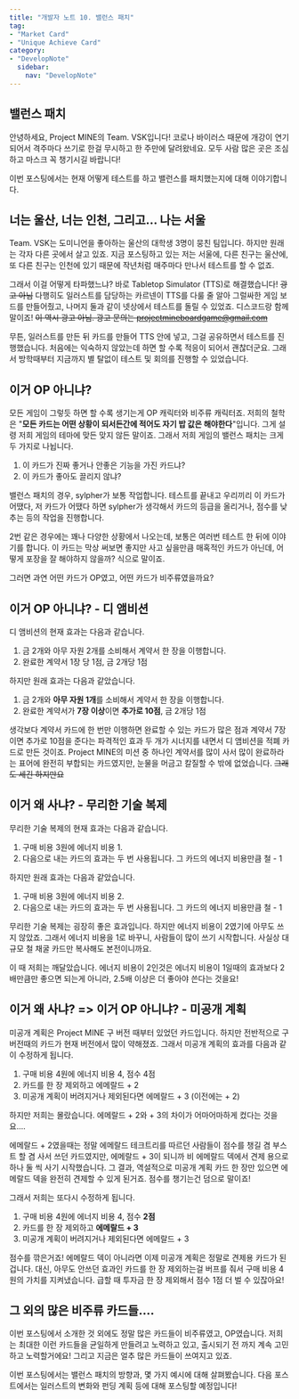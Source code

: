 ```yaml
---
title: "개발자 노트 10. 밸런스 패치"
tag:
- "Market Card"
- "Unique Achieve Card"
category:
- "DevelopNote"
  sidebar:
    nav: "DevelopNote"
---
```

## 밸런스 패치

안녕하세요, Project MINE의 Team. VSK입니다! 코로나 바이러스 때문에 개강이 연기되어서 격주마다 쓰기로 한걸 무시하고 한 주만에 달려왔네요. 모두 사람 많은 곳은 조심하고 마스크 꼭 챙기시길 바랍니다!

이번 포스팅에서는 현재 어떻게 테스트를 하고 밸런스를 패치했는지에 대해 이야기합니다.

## 너는 울산, 너는 인천, 그리고... 나는 서울

Team. VSK는 도미니언을 좋아하는 울산의 대학생 3명이 뭉친 팀입니다. 하지만 원래는 각자 다른 곳에서 살고 있죠. 지금 포스팅하고 있는 저는 서울에, 다른 친구는 울산에, 또 다른 친구는 인천에 있기 때문에 작년처럼 매주마다 만나서 테스트를 할 수 없죠.

그래서 이걸 어떻게 타파했느냐? 바로 Tabletop Simulator (TTS)로 해결했습니다! ~~광고 아님~~ 다행히도 일러스트를 담당하는 카르넨이 TTS를 다룰 줄 알아 그럴싸한 게임 보드를 만들어줬고, 나머지 둘과 같이 넷상에서 테스트를 돌릴 수 있었죠. 디스코드랑 함께 말이죠! ~~이 역시 광고 아님. 광고 문의는 projectmineboardgame@gmail.com~~

무튼, 일러스트를 만든 뒤 카드를 만들어 TTS 안에 넣고, 그걸 공유하면서 테스트를 진행했습니다. 처음에는 익숙하지 않았는데 하면 할 수록 적응이 되어서 괜찮더군요. 그래서 방학때부터 지금까지 별 탈없이 테스트 및 회의를 진행할 수 있었습니다.

## 이거 OP 아니냐?

모든 게임이 그렇듯 하면 할 수록 생기는게 OP 캐릭터와 비주류 캐릭터죠. 저희의 철학은 "**모든 카드는 어떤 상황이 되서든간에 적어도 자기 밥 값은 해야한다**"입니다. 그게 설령 저희 게임의 테마에 맞든 맞지 않든 말이죠. 그래서 저희 게임의 밸런스 패치는 크게 두 가지로 나뉩니다.

1. 이 카드가 진짜 좋거나 안좋은 기능을 가진 카드냐?
2. 이 카드가 좋아도 끌리지 않냐?

밸런스 패치의 경우, sylpher가 보통 작업합니다. 테스트를 끝내고 우리끼리 이 카드가 어땠다, 저 카드가 어땠다 하면 sylpher가 생각해서 카드의 등급을 올리거나, 점수를 낮추는 등의 작업을 진행합니다.

2번 같은 경우에는 꽤나 다양한 상황에서 나오는데, 보통은 여러번 테스트 한 뒤에 이야기를 합니다. 이 카드는 막상 써보면 좋지만 사고 싶을만큼 매혹적인 카드가 아닌데, 어떻게 포장을 잘 해야하지 않을까? 식으로 말이죠.

그러면 과연 어떤 카드가 OP였고, 어떤 카드가 비주류였을까요?

## 이거 OP 아니냐? - 디 앰비션

디 앰비션의 현재 효과는 다음과 같습니다.

1. 금 2개와 아무 자원 2개를 소비해서 계약서 한 장을 이행합니다.
2. 완료한 계약서 1장 당 1점, 금 2개당 1점

하지만 원래 효과는 다음과 같았습니다.

1. 금 2개와 **아무 자원 1개**를 소비해서 계약서 한 장을 이행합니다.
2. 완료한 계약서가 **7장 이상**이면 **추가로 10점**, 금 2개당 1점

생각보다 계약서 카드에 한 번만 이행하면 완료할 수 있는 카드가 많은 점과 계약서 7장이면 추가로 10점을 준다는 파격적인 효과 두 개가 시너지를 내면서 디 앰비션을 적폐 카드로 만든 것이죠. Project MINE의 미션 중 하나인 계약서를 많이 사서 많이 완료하라는 표어에 완전히 부합되는 카드였지만, 눈물을 머금고 칼질할 수 밖에 없었습니다. ~~그래도 세긴 하지만요~~

## 이거 왜 사냐? - 무리한 기술 복제

무리한 기술 복제의 현재 효과는 다음과 같습니다.

1. 구매 비용 3원에 에너지 비용 1.
2. 다음으로 내는 카드의 효과는 두 번 사용됩니다. 그 카드의 에너지 비용만큼 철 - 1

하지만 원래 효과는 다음과 같았습니다.

1. 구매 비용 3원에 에너지 비용 2.
2. 다음으로 내는 카드의 효과는 두 번 사용됩니다. 그 카드의 에너지 비용만큼 철 - 1

무리한 기술 복제는 굉장히 좋은 효과입니다. 하지만 에너지 비용이 2였기에 아무도 쓰지 않았죠. 그래서 에너지 비용을 1로 바꾸니, 사람들이 많이 쓰기 시작합니다. 사실상 대규모 철 채굴 카드만 복사해도 본전이니까요.

이 때 저희는 깨달았습니다. 에너지 비용이 2인것은 에너지 비용이 1일때의 효과보다 2배만큼만 좋으면 되는게 아니라, 2.5배 이상은 더 좋아야 쓴다는 것을요!

## 이거 왜 사냐? => 이거 OP 아니냐? - 미공개 계획

미공개 계획은 Project MINE 구 버전 때부터 있었던 카드입니다. 하지만 전반적으로 구 버전때의 카드가 현재 버전에서 많이 약해졌죠. 그래서 미공개 계획의 효과를 다음과 같이 수정하게 됩니다.

1. 구매 비용 4원에 에너지 비용 4, 점수 4점
2. 카드를 한 장 제외하고 에메랄드 + 2
3. 미공개 계획이 버려지거나 제외된다면 에메랄드 + 3 (이전에는 + 2)

하지만 저희는 몰랐습니다. 에메랄드 + 2와 + 3의 차이가 어마어마하게 컸다는 것을요....

에메랄드 + 2였을때는 정말 에메랄드 테크트리를 따르던 사람들이 점수를 챙길 겸 부스트 할 겸 사서 쓰던 카드였지만, 에메랄드 + 3이 되니까 비 에메랄드 덱에서 견제 용으로 하나 둘 씩 사기 시작했습니다. 그 결과, 역설적으로 미공개 계획 카드 한 장만 있으면 에메랄드 덱을 완전히 견제할 수 있게 된거죠. 점수를 챙기는건 덤으로 말이죠!

그래서 저희는 또다시 수정하게 됩니다.

1. 구매 비용 4원에 에너지 비용 4, 점수 **2점**
2. 카드를 한 장 제외하고 **에메랄드 + 3**
3. 미공개 계획이 버려지거나 제외된다면 에메랄드 + 3

점수를 깎은거죠! 에메랄드 덱이 아니라면 이제 미공개 계획은 정말로 견제용 카드가 된겁니다. 대신, 아무도 안쓰던 효과인 카드를 한 장 제외하는걸 버프를 줘서 구매 비용 4원의 가치를 지켜냈습니다. 급할 때 투자금 한 장 제외해서 점수 1점 더 벌 수 있잖아요!

## 그 외의 많은 비주류 카드들....

이번 포스팅에서 소개한 것 외에도 정말 많은 카드들이 비주류였고, OP였습니다. 저희는 최대한 이런 카드들을 균일하게 만들려고 노력하고 있고, 출시되기 전 까지 계속 고민하고 노력할거에요! 그리고 지금은 얼추 많은 카드들이 쓰여지고 있죠.

이번 포스팅에서는 밸런스 패치의 방향과, 몇 가지 예시에 대해 살펴봤습니다. 다음 포스트에서는 일러스트의 변화와 펀딩 계획 등에 대해 포스팅할 예정입니다!

